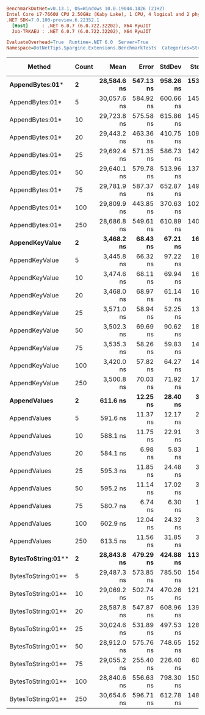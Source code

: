 ``` ini

BenchmarkDotNet=v0.13.1, OS=Windows 10.0.19044.1826 (21H2)
Intel Core i7-7660U CPU 2.50GHz (Kaby Lake), 1 CPU, 4 logical and 2 physical cores
.NET SDK=7.0.100-preview.6.22352.1
  [Host]     : .NET 6.0.7 (6.0.722.32202), X64 RyuJIT
  Job-TRKAEU : .NET 6.0.7 (6.0.722.32202), X64 RyuJIT

EvaluateOverhead=True  Runtime=.NET 6.0  Server=True  
Namespace=DotNetTips.Spargine.Extensions.BenchmarkTests  Categories=Strings  

```
|             Method | Count |        Mean |     Error |    StdDev |    StdErr |      Median |         Min |          Q1 |          Q3 |         Max |        Op/s | CI99.9% Margin | Iterations | Kurtosis | MValue | Skewness | Rank | LogicalGroup | Baseline |  Gen 0 | Code Size |  Gen 1 | Allocated |
|------------------- |------ |------------:|----------:|----------:|----------:|------------:|------------:|------------:|------------:|------------:|------------:|---------------:|-----------:|---------:|-------:|---------:|-----:|------------- |--------- |-------:|----------:|-------:|----------:|
|    **AppendBytes:01*** |     **2** | **28,584.6 ns** | **547.13 ns** | **958.26 ns** | **153.44 ns** | **28,409.2 ns** | **26,768.5 ns** | **28,088.3 ns** | **29,299.5 ns** | **30,962.6 ns** |    **34,983.9** |     **547.132 ns** |      **39.00** |    **2.642** |  **2.000** |   **0.3893** |    **3** |            ***** |       **No** | **5.0049** |      **2 KB** | **0.0610** |     **45 KB** |
|    AppendBytes:01* |     5 | 30,057.6 ns | 584.92 ns | 600.66 ns | 145.68 ns | 29,785.7 ns | 29,438.7 ns | 29,659.2 ns | 30,489.2 ns | 31,431.6 ns |    33,269.5 |     584.915 ns |      17.00 |    2.427 |  2.000 |   0.8124 |    3 |            * |       No | 4.9744 |      2 KB | 0.0916 |     45 KB |
|    AppendBytes:01* |    10 | 29,723.8 ns | 575.58 ns | 615.86 ns | 145.16 ns | 29,476.1 ns | 29,101.6 ns | 29,304.3 ns | 30,011.8 ns | 31,362.7 ns |    33,643.1 |     575.576 ns |      18.00 |    3.571 |  2.000 |   1.2044 |    3 |            * |       No | 5.0049 |      2 KB | 0.0916 |     45 KB |
|    AppendBytes:01* |    20 | 29,443.2 ns | 463.36 ns | 410.75 ns | 109.78 ns | 29,396.7 ns | 28,655.4 ns | 29,222.8 ns | 29,641.8 ns | 30,258.4 ns |    33,963.7 |     463.356 ns |      14.00 |    2.659 |  2.000 |   0.2830 |    3 |            * |       No | 4.9744 |      2 KB | 0.0305 |     45 KB |
|    AppendBytes:01* |    25 | 29,692.4 ns | 571.35 ns | 586.73 ns | 142.30 ns | 29,627.9 ns | 28,609.0 ns | 29,298.5 ns | 30,102.8 ns | 30,952.4 ns |    33,678.6 |     571.347 ns |      17.00 |    2.337 |  2.000 |   0.1201 |    3 |            * |       No | 5.0049 |      2 KB | 0.0916 |     45 KB |
|    AppendBytes:01* |    50 | 29,640.1 ns | 579.78 ns | 513.96 ns | 137.36 ns | 29,623.8 ns | 28,584.6 ns | 29,378.3 ns | 30,006.0 ns | 30,499.2 ns |    33,738.1 |     579.782 ns |      14.00 |    2.336 |  2.000 |  -0.3941 |    3 |            * |       No | 5.0049 |      2 KB | 0.0610 |     45 KB |
|    AppendBytes:01* |    75 | 29,781.9 ns | 587.37 ns | 652.87 ns | 149.78 ns | 29,945.3 ns | 28,492.9 ns | 29,489.9 ns | 30,185.8 ns | 31,197.9 ns |    33,577.5 |     587.375 ns |      19.00 |    2.686 |  2.000 |  -0.1566 |    3 |            * |       No | 5.0049 |      2 KB | 0.0916 |     45 KB |
|    AppendBytes:01* |   100 | 29,809.9 ns | 443.85 ns | 370.63 ns | 102.80 ns | 29,747.7 ns | 29,194.3 ns | 29,686.9 ns | 29,960.0 ns | 30,671.7 ns |    33,545.9 |     443.848 ns |      13.00 |    3.068 |  2.000 |   0.5719 |    3 |            * |       No | 4.9744 |      2 KB | 0.0916 |     45 KB |
|    AppendBytes:01* |   250 | 28,686.8 ns | 549.61 ns | 610.89 ns | 140.15 ns | 28,576.5 ns | 27,704.0 ns | 28,206.5 ns | 29,049.8 ns | 29,862.9 ns |    34,859.3 |     549.613 ns |      19.00 |    2.122 |  2.000 |   0.4064 |    3 |            * |       No | 5.0049 |      2 KB | 0.0916 |     45 KB |
|     **AppendKeyValue** |     **2** |  **3,468.2 ns** |  **68.43 ns** |  **67.21 ns** |  **16.80 ns** |  **3,464.6 ns** |  **3,375.9 ns** |  **3,415.8 ns** |  **3,507.7 ns** |  **3,619.0 ns** |   **288,330.3** |      **68.433 ns** |      **16.00** |    **2.307** |  **2.000** |   **0.4903** |    **2** |            ***** |       **No** | **0.3090** |      **2 KB** |      **-** |      **3 KB** |
|     AppendKeyValue |     5 |  3,445.8 ns |  66.32 ns |  97.22 ns |  18.05 ns |  3,425.8 ns |  3,316.4 ns |  3,386.3 ns |  3,505.2 ns |  3,653.9 ns |   290,211.3 |      66.323 ns |      29.00 |    2.358 |  2.000 |   0.7234 |    2 |            * |       No | 0.3052 |      2 KB |      - |      3 KB |
|     AppendKeyValue |    10 |  3,474.6 ns |  68.11 ns |  69.94 ns |  16.96 ns |  3,453.7 ns |  3,383.9 ns |  3,436.4 ns |  3,533.7 ns |  3,638.8 ns |   287,802.4 |      68.106 ns |      17.00 |    2.585 |  2.000 |   0.6996 |    2 |            * |       No | 0.3052 |      2 KB |      - |      3 KB |
|     AppendKeyValue |    20 |  3,468.0 ns |  68.97 ns |  61.14 ns |  16.34 ns |  3,474.7 ns |  3,344.3 ns |  3,430.7 ns |  3,521.5 ns |  3,550.2 ns |   288,351.5 |      68.966 ns |      14.00 |    2.015 |  2.000 |  -0.5013 |    2 |            * |       No | 0.3052 |      2 KB |      - |      3 KB |
|     AppendKeyValue |    25 |  3,571.0 ns |  58.94 ns |  52.25 ns |  13.96 ns |  3,563.6 ns |  3,486.4 ns |  3,538.7 ns |  3,597.1 ns |  3,701.9 ns |   280,032.2 |      58.940 ns |      14.00 |    3.481 |  2.000 |   0.7677 |    2 |            * |       No | 0.3128 |      2 KB |      - |      3 KB |
|     AppendKeyValue |    50 |  3,502.3 ns |  69.69 ns |  90.62 ns |  18.50 ns |  3,496.4 ns |  3,371.3 ns |  3,433.2 ns |  3,545.4 ns |  3,736.4 ns |   285,524.6 |      69.690 ns |      24.00 |    3.065 |  2.000 |   0.7851 |    2 |            * |       No | 0.3090 |      2 KB |      - |      3 KB |
|     AppendKeyValue |    75 |  3,535.3 ns |  58.26 ns |  59.83 ns |  14.51 ns |  3,536.3 ns |  3,464.5 ns |  3,475.4 ns |  3,562.8 ns |  3,677.2 ns |   282,860.6 |      58.261 ns |      17.00 |    2.849 |  2.000 |   0.7207 |    2 |            * |       No | 0.3052 |      2 KB |      - |      3 KB |
|     AppendKeyValue |   100 |  3,420.0 ns |  57.82 ns |  64.27 ns |  14.74 ns |  3,431.4 ns |  3,329.8 ns |  3,383.0 ns |  3,442.4 ns |  3,539.6 ns |   292,401.6 |      57.824 ns |      19.00 |    2.137 |  2.000 |   0.4106 |    2 |            * |       No | 0.3052 |      2 KB |      - |      3 KB |
|     AppendKeyValue |   250 |  3,500.8 ns |  70.03 ns |  71.92 ns |  17.44 ns |  3,501.1 ns |  3,420.5 ns |  3,441.9 ns |  3,531.4 ns |  3,647.6 ns |   285,650.2 |      70.033 ns |      17.00 |    2.027 |  2.000 |   0.6541 |    2 |            * |       No | 0.3014 |      2 KB |      - |      3 KB |
|       **AppendValues** |     **2** |    **611.6 ns** |  **12.25 ns** |  **28.40 ns** |   **3.55 ns** |    **609.1 ns** |    **569.2 ns** |    **586.9 ns** |    **630.6 ns** |    **687.7 ns** | **1,635,121.9** |      **12.253 ns** |      **64.00** |    **2.611** |  **2.696** |   **0.6118** |    **1** |            ***** |       **No** | **0.1650** |      **1 KB** |      **-** |      **1 KB** |
|       AppendValues |     5 |    591.6 ns |  11.37 ns |  12.17 ns |   2.87 ns |    590.3 ns |    577.8 ns |    584.2 ns |    595.8 ns |    617.0 ns | 1,690,382.2 |      11.370 ns |      18.00 |    2.190 |  2.000 |   0.6766 |    1 |            * |       No | 0.1698 |      1 KB |      - |      1 KB |
|       AppendValues |    10 |    588.1 ns |  11.75 ns |  22.91 ns |   3.34 ns |    577.9 ns |    558.1 ns |    573.2 ns |    598.7 ns |    643.4 ns | 1,700,421.6 |      11.745 ns |      47.00 |    2.999 |  2.000 |   1.0476 |    1 |            * |       No | 0.1678 |      1 KB |      - |      1 KB |
|       AppendValues |    20 |    584.1 ns |   6.98 ns |   5.83 ns |   1.62 ns |    583.2 ns |    570.9 ns |    580.7 ns |    587.2 ns |    593.7 ns | 1,712,169.5 |       6.976 ns |      13.00 |    2.812 |  2.000 |  -0.3854 |    1 |            * |       No | 0.1650 |      1 KB |      - |      1 KB |
|       AppendValues |    25 |    595.3 ns |  11.85 ns |  24.48 ns |   3.39 ns |    587.2 ns |    562.2 ns |    574.9 ns |    613.2 ns |    659.8 ns | 1,679,944.8 |      11.853 ns |      52.00 |    2.439 |  2.348 |   0.6950 |    1 |            * |       No | 0.1678 |      1 KB |      - |      1 KB |
|       AppendValues |    50 |    595.2 ns |  11.14 ns |  17.02 ns |   3.06 ns |    588.6 ns |    575.8 ns |    582.4 ns |    602.6 ns |    642.8 ns | 1,680,083.1 |      11.143 ns |      31.00 |    3.527 |  2.000 |   1.1216 |    1 |            * |       No | 0.1669 |      1 KB |      - |      1 KB |
|       AppendValues |    75 |    580.7 ns |   6.74 ns |   6.30 ns |   1.63 ns |    579.0 ns |    572.1 ns |    575.3 ns |    584.9 ns |    592.4 ns | 1,722,121.3 |       6.740 ns |      15.00 |    1.827 |  2.000 |   0.4494 |    1 |            * |       No | 0.1650 |      1 KB |      - |      1 KB |
|       AppendValues |   100 |    602.9 ns |  12.04 ns |  24.32 ns |   3.44 ns |    602.7 ns |    561.4 ns |    579.8 ns |    619.3 ns |    659.1 ns | 1,658,735.3 |      12.038 ns |      50.00 |    2.356 |  3.000 |   0.3802 |    1 |            * |       No | 0.1631 |      1 KB |      - |      1 KB |
|       AppendValues |   250 |    613.5 ns |  11.56 ns |  31.85 ns |   3.40 ns |    606.3 ns |    565.5 ns |    590.1 ns |    629.7 ns |    711.0 ns | 1,630,078.0 |      11.565 ns |      88.00 |    3.106 |  3.071 |   0.8409 |    1 |            * |       No | 0.1583 |      1 KB |      - |      1 KB |
| **BytesToString:01**** |     **2** | **28,843.8 ns** | **479.29 ns** | **424.88 ns** | **113.55 ns** | **28,815.5 ns** | **28,255.8 ns** | **28,479.4 ns** | **29,232.9 ns** | **29,483.2 ns** |    **34,669.5** |     **479.291 ns** |      **14.00** |    **1.206** |  **2.000** |   **0.0630** |    **3** |            ***** |       **No** | **5.0049** |      **2 KB** | **0.0916** |     **45 KB** |
| BytesToString:01** |     5 | 29,487.3 ns | 573.85 ns | 785.50 ns | 154.05 ns | 29,648.3 ns | 27,921.6 ns | 29,020.0 ns | 30,001.9 ns | 30,743.6 ns |    33,912.9 |     573.852 ns |      26.00 |    2.023 |  2.462 |  -0.4198 |    3 |            * |       No | 4.9744 |      2 KB |      - |     45 KB |
| BytesToString:01** |    10 | 29,069.2 ns | 502.74 ns | 470.26 ns | 121.42 ns | 29,166.4 ns | 28,338.7 ns | 28,678.2 ns | 29,353.1 ns | 29,859.2 ns |    34,400.7 |     502.740 ns |      15.00 |    1.629 |  2.000 |   0.1601 |    3 |            * |       No | 4.9438 |      2 KB | 0.0610 |     45 KB |
| BytesToString:01** |    20 | 28,587.8 ns | 547.87 ns | 608.96 ns | 139.71 ns | 28,432.1 ns | 27,466.5 ns | 28,309.8 ns | 28,888.6 ns | 29,672.7 ns |    34,980.0 |     547.874 ns |      19.00 |    2.463 |  2.000 |   0.1116 |    3 |            * |       No | 4.9744 |      2 KB |      - |     45 KB |
| BytesToString:01** |    25 | 30,024.6 ns | 531.89 ns | 497.53 ns | 128.46 ns | 29,983.2 ns | 29,380.0 ns | 29,652.7 ns | 30,256.9 ns | 30,991.3 ns |    33,306.0 |     531.887 ns |      15.00 |    2.036 |  2.000 |   0.5473 |    3 |            * |       No | 4.9744 |      2 KB | 0.0305 |     45 KB |
| BytesToString:01** |    50 | 28,912.0 ns | 575.76 ns | 748.65 ns | 152.82 ns | 28,830.5 ns | 27,448.6 ns | 28,567.2 ns | 29,369.3 ns | 30,454.9 ns |    34,587.7 |     575.758 ns |      24.00 |    2.796 |  2.000 |   0.0462 |    3 |            * |       No | 4.9744 |      2 KB |      - |     45 KB |
| BytesToString:01** |    75 | 29,055.2 ns | 255.40 ns | 226.40 ns |  60.51 ns | 29,085.2 ns | 28,645.7 ns | 28,903.3 ns | 29,267.0 ns | 29,299.7 ns |    34,417.3 |     255.399 ns |      14.00 |    1.855 |  2.000 |  -0.5579 |    3 |            * |       No | 5.0049 |      2 KB |      - |     45 KB |
| BytesToString:01** |   100 | 28,840.6 ns | 556.63 ns | 798.30 ns | 150.86 ns | 28,702.2 ns | 27,572.0 ns | 28,291.9 ns | 29,283.4 ns | 30,752.1 ns |    34,673.4 |     556.627 ns |      28.00 |    2.447 |  2.000 |   0.6040 |    3 |            * |       No | 5.0049 |      2 KB | 0.0610 |     45 KB |
| BytesToString:01** |   250 | 30,654.6 ns | 596.71 ns | 612.78 ns | 148.62 ns | 30,659.1 ns | 30,035.7 ns | 30,097.2 ns | 31,038.4 ns | 32,065.3 ns |    32,621.5 |     596.712 ns |      17.00 |    2.285 |  2.000 |   0.6497 |    3 |            * |       No | 5.0049 |      2 KB |      - |     45 KB |
